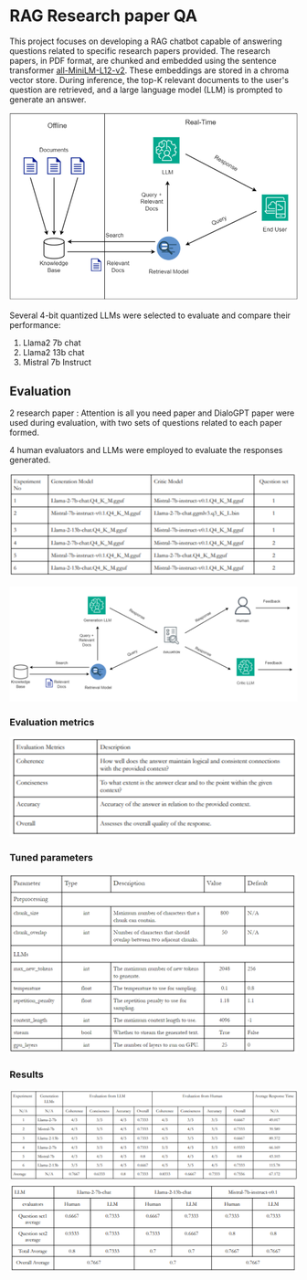 # RAG Research paper QA

This project focuses on developing a RAG chatbot capable of answering questions related to specific research papers provided. The research papers, in PDF format, are chunked and embedded using the sentence transformer [all-MiniLM-L12-v2](https://sbert.net/docs/sentence_transformer/pretrained_models.html). These embeddings are stored in a chroma vector store. During inference, the top-K relevant documents to the user's question are retrieved, and a large language model (LLM) is prompted to generate an answer.

![RAG pipeline](image.png)

Several 4-bit quantized LLMs were selected to evaluate and compare their performance:
1. Llama2 7b chat
2. Llama2 13b chat
3. Mistral 7b Instruct

## Evaluation 

2 research paper : Attention is all you need paper and DialoGPT paper were used during evaluation, with two sets of questions related to each paper formed.


4 human evaluators and LLMs were employed to evaluate the responses generated.

![experiment table](image-6.png)

![evaluation pipeline](image-1.png)

### Evaluation metrics

![metrics description](image-2.png)

### Tuned parameters
![tuned parameters](image-3.png)

### Results
![overall result](image-4.png)
![overall result](image-5.png)





